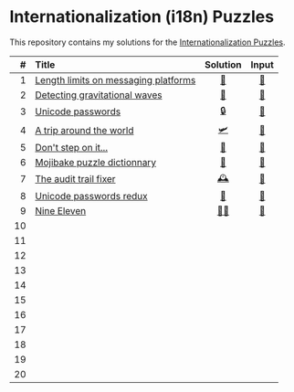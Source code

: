 # Internationalization (i18n) Puzzles

This repository contains my solutions for the [Internationalization Puzzles](https://i18n-puzzles.com).

| # | Title                                                                         | Solution                                                                               | Input                                                                                      |
|--:|:------------------------------------------------------------------------------|:-------------------------------------------------------------------------------------: |:------------------------------------------------------------------------------------------:|
| 1 | [Length limits on messaging platforms](https://i18n-puzzles.com/puzzle/1/)    | [📏](https://github.com/baptistecottier/other_puzzles/blob/main/puzzles/i18n/puzzles/puzzle_01/solver_01.py) | [📗](https://github.com/baptistecottier/other_puzzles/blob/main/puzzles/i18n/puzzles/puzzle_01/user_input_01.txt) |
| 2 | [Detecting gravitational waves       ](https://i18n-puzzles.com/puzzle/2/)    | [🌊](https://github.com/baptistecottier/other_puzzles/blob/main/puzzles/i18n/puzzles/puzzle_02/solver_02.py) | [📗](https://github.com/baptistecottier/other_puzzles/blob/main/puzzles/i18n/puzzles/puzzle_02/user_input_02.txt) |
| 3 | [Unicode passwords                   ](https://i18n-puzzles.com/puzzle/3/)    | [🔒](https://github.com/baptistecottier/other_puzzles/blob/main/puzzles/i18n/puzzles/puzzle_03/solver_03.py) | [📗](https://github.com/baptistecottier/other_puzzles/blob/main/puzzles/i18n/puzzles/puzzle_03/user_input_03.txt) |
| 4 | [A trip around the world             ](https://i18n-puzzles.com/puzzle/4/)    | [🛩️](https://github.com/baptistecottier/other_puzzles/blob/main/puzzles/i18n/puzzles/puzzle_04/solver_04.py) | [📗](https://github.com/baptistecottier/other_puzzles/blob/main/puzzles/i18n/puzzles/puzzle_04/user_input_04.txt) |
| 5 | [Don't step on it...                 ](https://i18n-puzzles.com/puzzle/5/)    | [💩](https://github.com/baptistecottier/other_puzzles/blob/main/puzzles/i18n/puzzles/puzzle_05/solver_05.py) | [📗](https://github.com/baptistecottier/other_puzzles/blob/main/puzzles/i18n/puzzles/puzzle_05/user_input_05.txt) |
| 6 | [Mojibake puzzle dictionnary         ](https://i18n-puzzles.com/puzzle/6/)    | [🧩](https://github.com/baptistecottier/other_puzzles/blob/main/puzzles/i18n/puzzles/puzzle_06/solver_06.py) | [📗](https://github.com/baptistecottier/other_puzzles/blob/main/puzzles/i18n/puzzles/puzzle_06/user_input_06.txt) |
| 7 | [The audit trail fixer               ](https://i18n-puzzles.com/puzzle/7/)    | [🕰️](https://github.com/baptistecottier/other_puzzles/blob/main/puzzles/i18n/puzzles/puzzle_07/solver_07.py) | [📗](https://github.com/baptistecottier/other_puzzles/blob/main/puzzles/i18n/puzzles/puzzle_07/user_input_07.txt) |
| 8 | [Unicode passwords redux             ](https://i18n-puzzles.com/puzzle/8/)    | [🔐](https://github.com/baptistecottier/other_puzzles/blob/main/puzzles/i18n/puzzles/puzzle_08/solver_08.py) | [📗](https://github.com/baptistecottier/other_puzzles/blob/main/puzzles/i18n/puzzles/puzzle_08/user_input_08.txt) |
| 9 | [Nine Eleven                         ](https://i18n-puzzles.com/puzzle/9/)    | [✍🏻](https://github.com/baptistecottier/other_puzzles/blob/main/puzzles/i18n/puzzles/puzzle_09/solver_09.py) | [📗](https://github.com/baptistecottier/other_puzzles/blob/main/puzzles/i18n/puzzles/puzzle_09/user_input_09.txt) |
| 10
| 11
| 12
| 13
| 14
| 15
| 16
| 17
| 18
| 19
| 20
